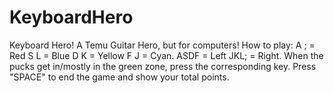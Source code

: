 # KeyboardHero
Keyboard Hero! A Temu Guitar Hero, but for computers! How to play: A ; = Red  S L = Blue D K = Yellow F J = Cyan. ASDF = Left  JKL; = Right. When the pucks get in/mostly in the green zone, press the corresponding key. Press "SPACE" to end the game and show your total points.
